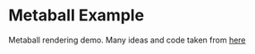 # Metaball Example

Metaball rendering demo. Many ideas and code taken from [here](https://www.clicktorelease.com/code/bumpy-metaballs)
